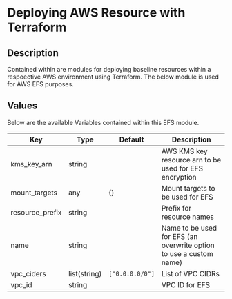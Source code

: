 # Deploying AWS Resource with Terraform

## Description

Contained within are modules for deploying baseline resources within a respoective AWS environment using Terraform. The below module is used for AWS EFS purposes.

## Values

Below are the available Variables contained within this EFS module.

| Key | Type | Default | Description |
| -------------- | -------------- | -------------- | -------------- |
| kms_key_arn | string | | AWS KMS key resource arn to be used for EFS encryption |
| mount_targets | any | {} | Mount targets to be used for EFS |
| resource_prefix | string |  | Prefix for resource names |
| name | string |  | Name to be used for EFS (an overwrite option to use a custom name) |
| vpc_ciders | list(string) | `["0.0.0.0/0"]` | List of VPC CIDRs |
| vpc_id | string |  | VPC ID for EFS |
